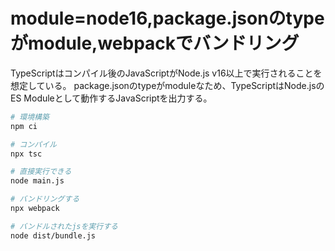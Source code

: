 # module=node16,package.jsonのtypeがmodule,webpackでバンドリング

TypeScriptはコンパイル後のJavaScriptがNode.js v16以上で実行されることを想定している。
package.jsonのtypeがmoduleなため、TypeScriptはNode.jsのES Moduleとして動作するJavaScriptを出力する。

```bash
# 環境構築
npm ci

# コンパイル
npx tsc

# 直接実行できる
node main.js

# バンドリングする
npx webpack

# バンドルされたjsを実行する
node dist/bundle.js
```